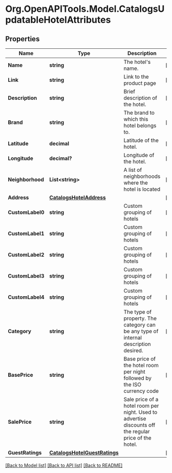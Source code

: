 # Org.OpenAPITools.Model.CatalogsUpdatableHotelAttributes

## Properties

Name | Type | Description | Notes
------------ | ------------- | ------------- | -------------
**Name** | **string** | The hotel&#39;s name. | [optional] 
**Link** | **string** | Link to the product page | [optional] 
**Description** | **string** | Brief description of the hotel. | [optional] 
**Brand** | **string** | The brand to which this hotel belongs to. | [optional] 
**Latitude** | **decimal** | Latitude of the hotel. | [optional] 
**Longitude** | **decimal?** | Longitude of the hotel. | [optional] 
**Neighborhood** | **List&lt;string&gt;** | A list of neighborhoods where the hotel is located | [optional] 
**Address** | [**CatalogsHotelAddress**](CatalogsHotelAddress.md) |  | [optional] 
**CustomLabel0** | **string** | Custom grouping of hotels | [optional] 
**CustomLabel1** | **string** | Custom grouping of hotels | [optional] 
**CustomLabel2** | **string** | Custom grouping of hotels | [optional] 
**CustomLabel3** | **string** | Custom grouping of hotels | [optional] 
**CustomLabel4** | **string** | Custom grouping of hotels | [optional] 
**Category** | **string** | The type of property. The category can be any type of internal description desired. | [optional] 
**BasePrice** | **string** | Base price of the hotel room per night followed by the ISO currency code | [optional] 
**SalePrice** | **string** | Sale price of a hotel room per night. Used to advertise discounts off the regular price of the hotel. | [optional] 
**GuestRatings** | [**CatalogsHotelGuestRatings**](CatalogsHotelGuestRatings.md) |  | [optional] 

[[Back to Model list]](../README.md#documentation-for-models) [[Back to API list]](../README.md#documentation-for-api-endpoints) [[Back to README]](../README.md)

